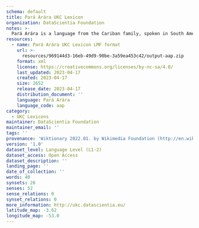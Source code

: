 ```yaml
---
schema: default
title: Pará Arára UKC Lexicon
organization: DataScientia Foundation
notes: >-
  Pará Arára is a language from the Cariban family, spoken in South America. The UKC Lexicon of Pará Arára is represented as a lexico-semantic network. It consists of words, word senses, synsets, as well as sense-level and synset-level relationships.
resources:
  - name: Pará Arára UKC Lexicon LMF format
    url: >-
      resources/969144d3-16eb-49d9-90be-3a59ea453c42/output-aap.zip
    format: xml
    license: https://creativecommons.org/licenses/by-nc-sa/4.0/
    last_updated: 2023-04-17
    created: 2023-04-17
    size: 2652
    release_date: 2023-04-17
    distribution_document: ''
    language: Pará Arára
    language_code: aap
category:
  - UKC Lexicons
maintainer: DataScientia Foundation
maintainer_email: ''
tags: ''
provenance: 'Wiktionary 2022.01. by Wikimedia Foundation (http://en.wiktionary.org); CogNet 2.1 by Khuyagbaatar Batsuren, National University of Mongolia (http://cognet.ukc.disi.unitn.it); Native Languages of the Americas 2021.11. by Laura Redish and Orrin Lewis (http://www.native-languages.org); Princeton WordNet 2.1 by Princeton University (https://wordnet.princeton.edu)'
version: '1.0'
dataset_level: Language Level (L1-2)
dataset_access: Open Access
dataset_description: ''
landing_page: ''
date_of_collection: ''
words: 40
synsets: 26
senses: 52
sense_relations: 0
synset_relations: 0
more_information: http://ukc.datascientia.eu/
latitude_map: -3.62
longitude_map: -53.0
---
```

